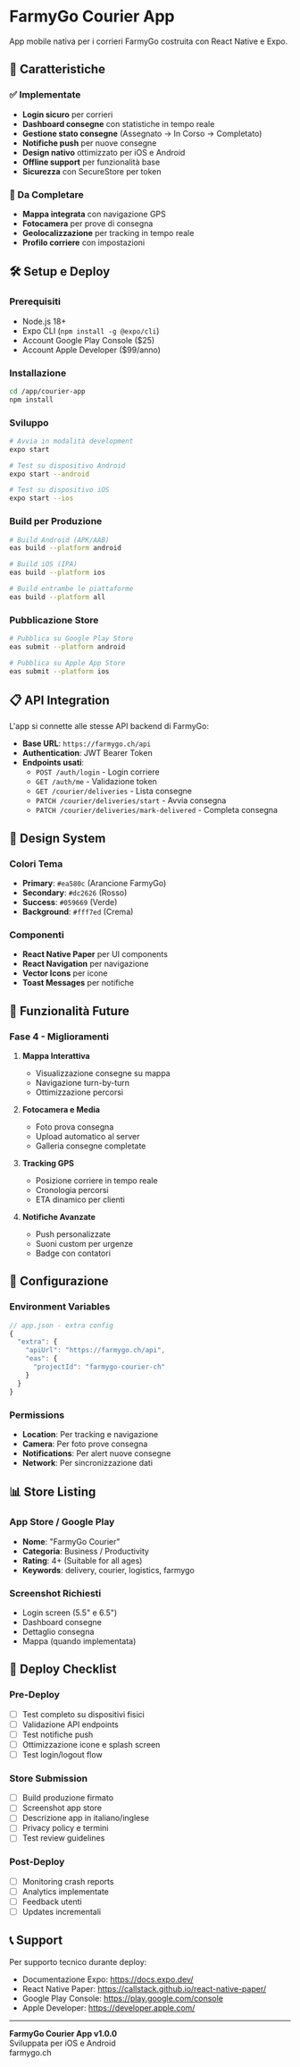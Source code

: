# FarmyGo Courier App

App mobile nativa per i corrieri FarmyGo costruita con React Native e Expo.

## 📱 Caratteristiche

### ✅ Implementate
- **Login sicuro** per corrieri
- **Dashboard consegne** con statistiche in tempo reale
- **Gestione stato consegne** (Assegnato → In Corso → Completato)
- **Notifiche push** per nuove consegne
- **Design nativo** ottimizzato per iOS e Android
- **Offline support** per funzionalità base
- **Sicurezza** con SecureStore per token

### 🚧 Da Completare
- **Mappa integrata** con navigazione GPS
- **Fotocamera** per prove di consegna
- **Geolocalizzazione** per tracking in tempo reale
- **Profilo corriere** con impostazioni

## 🛠 Setup e Deploy

### Prerequisiti
- Node.js 18+
- Expo CLI (`npm install -g @expo/cli`)
- Account Google Play Console ($25)
- Account Apple Developer ($99/anno)

### Installazione
```bash
cd /app/courier-app
npm install
```

### Sviluppo
```bash
# Avvia in modalità development
expo start

# Test su dispositivo Android
expo start --android

# Test su dispositivo iOS
expo start --ios
```

### Build per Produzione
```bash
# Build Android (APK/AAB)
eas build --platform android

# Build iOS (IPA)
eas build --platform ios

# Build entrambe le piattaforme
eas build --platform all
```

### Pubblicazione Store
```bash
# Pubblica su Google Play Store
eas submit --platform android

# Pubblica su Apple App Store
eas submit --platform ios
```

## 📋 API Integration

L'app si connette alle stesse API backend di FarmyGo:

- **Base URL**: `https://farmygo.ch/api`
- **Authentication**: JWT Bearer Token
- **Endpoints usati**:
  - `POST /auth/login` - Login corriere
  - `GET /auth/me` - Validazione token
  - `GET /courier/deliveries` - Lista consegne
  - `PATCH /courier/deliveries/start` - Avvia consegna
  - `PATCH /courier/deliveries/mark-delivered` - Completa consegna

## 🎨 Design System

### Colori Tema
- **Primary**: `#ea580c` (Arancione FarmyGo)
- **Secondary**: `#dc2626` (Rosso)
- **Success**: `#059669` (Verde)
- **Background**: `#fff7ed` (Crema)

### Componenti
- **React Native Paper** per UI components
- **React Navigation** per navigazione
- **Vector Icons** per icone
- **Toast Messages** per notifiche

## 📱 Funzionalità Future

### Fase 4 - Miglioramenti
1. **Mappa Interattiva**
   - Visualizzazione consegne su mappa
   - Navigazione turn-by-turn
   - Ottimizzazione percorsi

2. **Fotocamera e Media**
   - Foto prova consegna
   - Upload automatico al server
   - Galleria consegne completate

3. **Tracking GPS**
   - Posizione corriere in tempo reale
   - Cronologia percorsi
   - ETA dinamico per clienti

4. **Notifiche Avanzate**
   - Push personalizzate
   - Suoni custom per urgenze
   - Badge con contatori

## 🔧 Configurazione

### Environment Variables
```javascript
// app.json - extra config
{
  "extra": {
    "apiUrl": "https://farmygo.ch/api",
    "eas": {
      "projectId": "farmygo-courier-ch"
    }
  }
}
```

### Permissions
- **Location**: Per tracking e navigazione
- **Camera**: Per foto prove consegna
- **Notifications**: Per alert nuove consegne
- **Network**: Per sincronizzazione dati

## 📊 Store Listing

### App Store / Google Play
- **Nome**: "FarmyGo Courier"
- **Categoria**: Business / Productivity
- **Rating**: 4+ (Suitable for all ages)
- **Keywords**: delivery, courier, logistics, farmygo

### Screenshot Richiesti
- Login screen (5.5" e 6.5")
- Dashboard consegne
- Dettaglio consegna
- Mappa (quando implementata)

## 🚀 Deploy Checklist

### Pre-Deploy
- [ ] Test completo su dispositivi fisici
- [ ] Validazione API endpoints
- [ ] Test notifiche push
- [ ] Ottimizzazione icone e splash screen
- [ ] Test login/logout flow

### Store Submission
- [ ] Build produzione firmato
- [ ] Screenshot app store
- [ ] Descrizione app in italiano/inglese
- [ ] Privacy policy e termini
- [ ] Test review guidelines

### Post-Deploy
- [ ] Monitoring crash reports
- [ ] Analytics implementate
- [ ] Feedback utenti
- [ ] Updates incrementali

## 📞 Support

Per supporto tecnico durante deploy:
- Documentazione Expo: https://docs.expo.dev/
- React Native Paper: https://callstack.github.io/react-native-paper/
- Google Play Console: https://play.google.com/console
- Apple Developer: https://developer.apple.com/

---

**FarmyGo Courier App v1.0.0**  
Sviluppata per iOS e Android  
farmygo.ch
